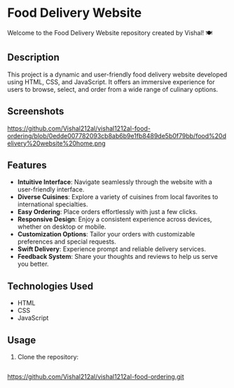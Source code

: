 # Food Delivery Website

Welcome to the Food Delivery Website repository created by Vishal! 🍽️

## Description

This project is a dynamic and user-friendly food delivery website developed using HTML, CSS, and JavaScript. It offers an immersive experience for users to browse, select, and order from a wide range of culinary options.

## Screenshots
https://github.com/Vishal212al/vishal1212al-food-ordering/blob/0edde007782093cb8ab6b9e1fb8489de5b0f79bb/food%20delivery%20website%20home.png

## Features

- **Intuitive Interface**: Navigate seamlessly through the website with a user-friendly interface.
- **Diverse Cuisines**: Explore a variety of cuisines from local favorites to international specialties.
- **Easy Ordering**: Place orders effortlessly with just a few clicks.
- **Responsive Design**: Enjoy a consistent experience across devices, whether on desktop or mobile.
- **Customization Options**: Tailor your orders with customizable preferences and special requests.
- **Swift Delivery**: Experience prompt and reliable delivery services.
- **Feedback System**: Share your thoughts and reviews to help us serve you better.

## Technologies Used

- HTML
- CSS
- JavaScript

## Usage

1. Clone the repository:
   ```bash
https://github.com/Vishal212al/vishal1212al-food-ordering.git
